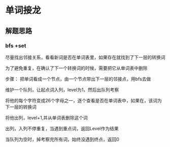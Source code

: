 # 单词接龙

## 解题思路

### bfs +set

尽量找出邻接关系，看看新词是否在单词表里，如果存在就找到了下一层的转换词

为了避免重复，在确认了下一个转换词的时候，需要把它从单词表中删除

步骤：
把单词看成一个节点，由一个节点带出下一层的邻接点，用bfs去做

维护一个队列，让起点词入列，level为1，然后出队列考察

将他的每个字符变成26个字母之一，逐个查看是否在单词表中，如果在，该词为下一层的转换词

将他出列，level+1,并从单词表删除这个词

出列，入列不停重复，当遇到重点词，返回Level作为结果

当队列为空时，掉考察完所有词，始终没遇到终点，返回0
